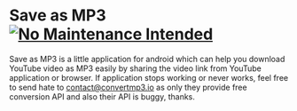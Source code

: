 # Save as MP3 [![No Maintenance Intended](http://unmaintained.tech/badge.svg)](http://unmaintained.tech/)
Save as MP3 is a little application for android which can help you download YouTube video as MP3 easily by sharing the video link from YouTube application or browser. If application stops working or never works, feel free to send hate to contact@convertmp3.io as only they provide free conversion API and also their API is buggy, thanks.
